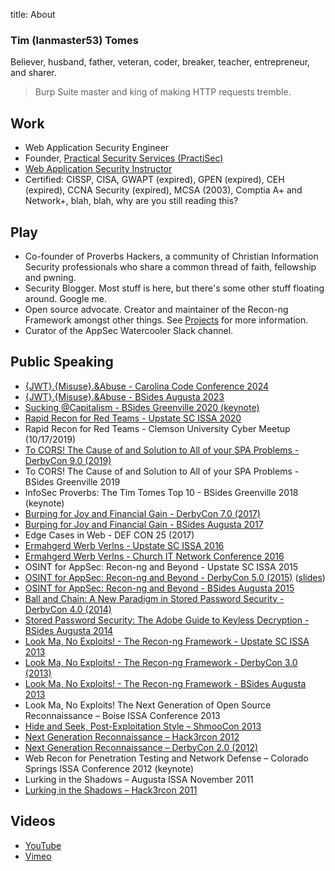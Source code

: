 title: About

### Tim (lanmaster53) Tomes

Believer, husband, father, veteran, coder, breaker, teacher, entrepreneur, and sharer.

> Burp Suite master and king of making HTTP requests tremble.

## Work

- Web Application Security Engineer
- Founder, [Practical Security Services (PractiSec)](https://www.practisec.com)
- [Web Application Security Instructor](https://www.practisec.com/training/)
- Certified: CISSP, CISA, GWAPT (expired), GPEN (expired), CEH (expired), CCNA Security (expired), MCSA (2003), Comptia A+ and Network+, blah, blah, why are you still reading this?

## Play

- Co-founder of Proverbs Hackers, a community of Christian Information Security professionals who share a common thread of faith, fellowship and pwning.
- Security Blogger. Most stuff is here, but there's some other stuff floating around. Google me.
- Open source advocate. Creator and maintainer of the Recon-ng Framework amongst other things. See [Projects](/projects/) for more information.
- Curator of the AppSec Watercooler Slack channel.

## Public Speaking

- [{JWT}.{Misuse}.&Abuse - Carolina Code Conference 2024](https://www.youtube.com/watch?v=yLfhoQ-lyIc)
- [{JWT}.{Misuse}.&Abuse - BSides Augusta 2023](https://www.youtube.com/watch?v=3_7hv3cvdTg)
- [Sucking @Capitalism - BSides Greenville 2020 (keynote)](https://www.youtube.com/watch?v=l9JUP6fkenY)
- [Rapid Recon for Red Teams - Upstate SC ISSA 2020](https://speakerdeck.com/lanmaster53/rapid-recon-for-red-teams)
- Rapid Recon for Red Teams - Clemson University Cyber Meetup (10/17/2019)
- [To CORS! The Cause of and Solution to All of your SPA Problems - DerbyCon 9.0 (2019)](https://youtu.be/tH-HG4b4GYQ)
- To CORS! The Cause of and Solution to All of your SPA Problems - BSides Greenville 2019
- InfoSec Proverbs: The Tim Tomes Top 10 - BSides Greenville 2018 (keynote)
- [Burping for Joy and Financial Gain - DerbyCon 7.0 (2017)](https://youtu.be/U41D_d4JQLs)
- [Burping for Joy and Financial Gain - BSides Augusta 2017](https://youtu.be/nJ5Zw5LyqV0)
- Edge Cases in Web - DEF CON 25 (2017)
- [Ermahgerd Werb Verlns - Upstate SC ISSA 2016](https://speakerdeck.com/lanmaster53/ermahgerd-werb-verlns)
- [Ermahgerd Werb Verlns - Church IT Network Conference 2016](https://speakerdeck.com/lanmaster53/ermahgerd-werb-verlns)
- OSINT for AppSec: Recon-ng and Beyond - Upstate SC ISSA 2015
- [OSINT for AppSec: Recon-ng and Beyond - DerbyCon 5.0 (2015)](https://youtu.be/zgz6QYpdzT8) ([slides](https://speakerdeck.com/lanmaster53/osint-for-appsec-recon-ng-and-beyond))
- [OSINT for AppSec: Recon-ng and Beyond - BSides Augusta 2015](https://youtu.be/hWgxvb2Se78)
- [Ball and Chain: A New Paradigm in Stored Password Security - DerbyCon 4.0 (2014)](https://youtu.be/GfyM8lFkjo8)
- [Stored Password Security: The Adobe Guide to Keyless Decryption - BSides Augusta 2014](https://youtu.be/C1UqwC0SZ7c)
- [Look Ma, No Exploits! - The Recon-ng Framework - Upstate SC ISSA 2013](https://speakerdeck.com/lanmaster53/look-ma-no-exploits-the-recon-ng-framework)
- [Look Ma, No Exploits! - The Recon-ng Framework - DerbyCon 3.0 (2013)](https://youtu.be/vkmNTNl6urw)
- [Look Ma, No Exploits! - The Recon-ng Framework - BSides Augusta 2013](https://youtu.be/DtaucOTXfZY)
- Look Ma, No Exploits! The Next Generation of Open Source Reconnaissance – Boise ISSA Conference 2013
- [Hide and Seek, Post-Exploitation Style – ShmooCon 2013](https://youtu.be/VJTrRMqHU5U)
- [Next Generation Reconnaissance – Hack3rcon 2012](https://youtu.be/jsmiJQ2dbw4)
- [Next Generation Reconnaissance – DerbyCon 2.0 (2012)](https://youtu.be/RCWZcEztNT8)
- Web Recon for Penetration Testing and Network Defense – Colorado Springs ISSA Conference 2012 (keynote)
- Lurking in the Shadows – Augusta ISSA November 2011
- [Lurking in the Shadows – Hack3rcon 2011](https://youtu.be/ant3ir9cRME)

## Videos

- [YouTube](https://www.youtube.com/user/lanmaster53)
- [Vimeo](https://vimeo.com/lanmaster53)
